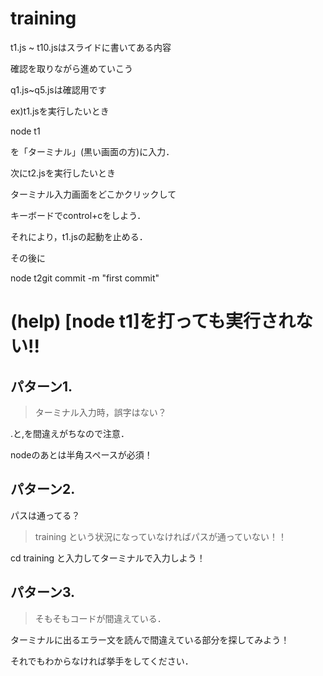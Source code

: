 # training

t1.js ~ t10.jsはスライドに書いてある内容

確認を取りながら進めていこう

q1.js~q5.jsは確認用です


ex)t1.jsを実行したいとき

node t1

を「ターミナル」(黒い画面の方)に入力．

次にt2.jsを実行したいとき

ターミナル入力画面をどこかクリックして

キーボードでcontrol+cをしよう．

それにより，t1.jsの起動を止める．

その後に

node t2git commit -m "first commit"






# (help) [node t1]を打っても実行されない!!

## パターン1. 

>ターミナル入力時，誤字はない？

.と,を間違えがちなので注意．

nodeのあとは半角スペースが必須！


## パターン2.

パスは通ってる？

>training という状況になっていなければパスが通っていない！！

cd training と入力してターミナルで入力しよう！


## パターン3.

>そもそもコードが間違えている．

ターミナルに出るエラー文を読んで間違えている部分を探してみよう！

それでもわからなければ挙手をしてください．
